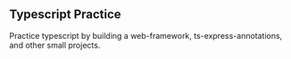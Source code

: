 ## Typescript Practice

Practice typescript by building a web-framework, ts-express-annotations, and other small projects.
